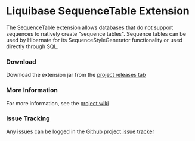 Liquibase SequenceTable Extension
=======================

The SequenceTable extension allows databases that do not support sequences to natively create "sequence tables". Sequence tables can be used by Hibernate for its SequenceStyleGenerator functionality or used directly through SQL.

### Download

Download the extension jar from the [project releases tab](https://github.com/liquibase/liquibase-sequencetable/releases)

### More Information

For more information, see the [project wiki](https://github.com/liquibase/liquibase-sequencetable/releases)

### Issue Tracking

Any issues can be logged in the [Github project issue tracker](https://github.com/liquibase/liquibase-sequencetable/issues)